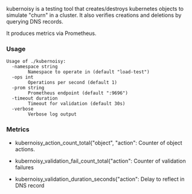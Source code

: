 kubernoisy is a testing tool that creates/destroys kubernetes objects to simulate "churn" in a cluster. 
It also verifies creations and deletions by querying DNS records.

It produces metrics via Prometheus.

### Usage

```
Usage of ./kubernoisy:
  -namespace string
    	Namespace to operate in (default "load-test")
  -ops int
    	Operations per second (default 1)
  -prom string
    	Prometheus endpoint (default ":9696")
  -timeout duration
    	Timeout for validation (default 30s)
  -verbose
    	Verbose log output

```

### Metrics

* kubernoisy_action_count_total{"object", "action": Counter of object actions.

* kubernoisy_validation_fail_count_total{"action": Counter of validation failures

* kubernoisy_validation_duration_seconds{"action": Delay to reflect in DNS record

